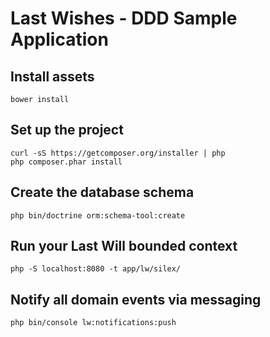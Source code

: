# Last Wishes - DDD Sample Application

## Install assets
    bower install

## Set up the project
    curl -sS https://getcomposer.org/installer | php
    php composer.phar install

## Create the database schema
    php bin/doctrine orm:schema-tool:create

## Run your Last Will bounded context
    php -S localhost:8080 -t app/lw/silex/

## Notify all domain events via messaging
    php bin/console lw:notifications:push
